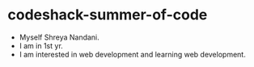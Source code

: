 # codeshack-summer-of-code
- Myself Shreya Nandani.
- I am in 1st yr.
- I am interested in web development and learning web development.
